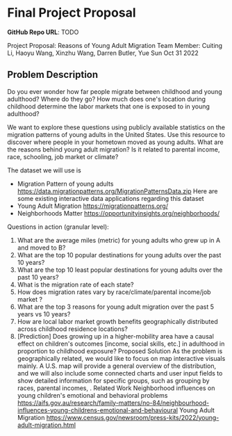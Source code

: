 # Final Project Proposal

**GitHub Repo URL**: TODO

Project Proposal: Reasons of Young Adult Migration
Team Member: Cuiting Li, Haoyu Wang, Xinzhu Wang, Darren Butler, Yue Sun
Oct 31 2022 



## Problem Description
Do you ever wonder how far people migrate between childhood and young adulthood? Where do they go? How much does one's location during childhood determine the labor markets that one is exposed to in young adulthood?

We want to explore these questions using publicly available statistics on the migration patterns of young adults in the United States. Use this resource to discover where people in your hometown moved as young adults. What are the reasons behind young adult migration? Is it related to parental income, race, schooling, job market or climate? 

The dataset we will use is
- Migration Pattern of young adults
https://data.migrationpatterns.org/MigrationPatternsData.zip
Here are some existing interactive data applications regarding this dataset
- Young Adult Migration https://migrationpatterns.org/
- Neighborhoods Matter https://opportunityinsights.org/neighborhoods/


Questions in action (granular level): 
1. What are the average miles (metric) for young adults who grew up in A and moved to B? 
2. What are the top 10 popular destinations for young adults over the past 10 years?
3. What are the top 10 least popular destinations for young adults over the past 10 years?
4. What is the migration rate of each state?
5. How does migration rates vary by race/climate/parental income/job market ? 
6. What are the top 3 reasons for young adult migration over the past 5 years vs 10 years? 
7. How are local labor market growth benefits geographically distributed across childhood residence locations?
8. [Prediction] Does growing up in a higher-mobility area have a causal effect on children's outcomes [income, social skills, etc.] in adulthood in proportion to childhood exposure?
Proposed Solution
As the problem is geographically related, we would like to focus on map interactive visuals mainly. A U.S. map will provide a general overview of the distribution, and we will also include some connected charts and user input fields to show detailed information for specific groups, such as grouping by races, parental incomes, .
Related Work 
Neighborhood influences on young children's emotional and behavioral problems https://aifs.gov.au/research/family-matters/no-84/neighbourhood-influences-young-childrens-emotional-and-behavioural
Young Adult Migration https://www.census.gov/newsroom/press-kits/2022/young-adult-migration.html
